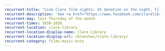 ```yaml
---
recurrent-title: "Ciné Clare film nights: £5 donation on the night, film starts 7pm"
recurrent-description: 'See <a href="https://www.facebook.com/clarelibrary.co.uk">our Facebook page</a> for this month&#39;s film.'
recurrent-day: last Thursday of the month
recurrent-times: 1830-2030
recurrent-location: clare-library
recurrent-location-display-name: Clare Library
recurrent-location-display-url: /branches/clare-library/
recurrent-category: films-music-ents
---
```

